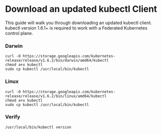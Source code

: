 # Download an updated kubectl Client

This guide will walk you through downloading an updated kubectl client. kubectl version 1.6.1+ is required to work with a Federated Kubernetes control plane.

### Darwin
```
curl -O https://storage.googleapis.com/kubernetes-release/release/v1.6.2/bin/darwin/amd64/kubectl
chmod a+x kubectl
sudo cp kubectl /usr/local/bin/kubectl
```

### Linux

```
curl -O https://storage.googleapis.com/kubernetes-release/release/v1.6.2/bin/linux/amd64/kubectl
chmod a+x kubectl
sudo cp kubectl /usr/local/bin/kubectl
```

### Verify

```
/usr/local/bin/kubectl version
```
